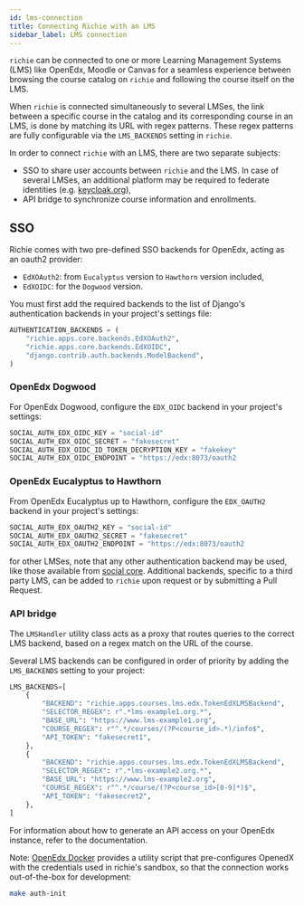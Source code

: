```yaml
---
id: lms-connection
title: Connecting Richie with an LMS
sidebar_label: LMS connection
---
```


`richie` can be connected to one or more Learning Management Systems (LMS) like OpenEdx, Moodle
or Canvas for a seamless experience between browsing the course catalog on `richie` and following
the course itself on the LMS.

When `richie` is connected simultaneously to several LMSes, the link between a specific course in
the catalog and its corresponding course in an LMS, is done by matching its URL with regex
patterns. These regex patterns are fully configurable via the `LMS_BACKENDS` setting in `richie`.

In order to connect `richie` with an LMS, there are two separate subjects:

- SSO to share user accounts between `richie` and the LMS. In case of several LMSes, an additional
  platform may be required to federate identities (e.g. [keycloak.org](https://www.keycloak.org)),
- API bridge to synchronize course information and enrollments.

## SSO

Richie comes with two pre-defined SSO backends for OpenEdx, acting as an oauth2 provider:

- `EdXOAuth2`: from `Eucalyptus` version to `Hawthorn` version included,
- `EdXOIDC`: for the `Dogwood` version.

You must first add the required backends to the list of Django's authentication backends in your
project's settings file:

```python
AUTHENTICATION_BACKENDS = (
    "richie.apps.core.backends.EdXOAuth2",
    "richie.apps.core.backends.EdXOIDC",
    "django.contrib.auth.backends.ModelBackend",
)
```

### OpenEdx Dogwood

For OpenEdx Dogwood, configure the `EDX_OIDC` backend in your project's settings:

```python
SOCIAL_AUTH_EDX_OIDC_KEY = "social-id"
SOCIAL_AUTH_EDX_OIDC_SECRET = "fakesecret"
SOCIAL_AUTH_EDX_OIDC_ID_TOKEN_DECRYPTION_KEY = "fakekey"
SOCIAL_AUTH_EDX_OIDC_ENDPOINT = "https://edx:8073/oauth2
```

### OpenEdx Eucalyptus to Hawthorn

From OpenEdx Eucalyptus up to Hawthorn, configure the `EDX_OAUTH2` backend in your project's settings:

```python
SOCIAL_AUTH_EDX_OAUTH2_KEY = "social-id"
SOCIAL_AUTH_EDX_OAUTH2_SECRET = "fakesecret"
SOCIAL_AUTH_EDX_OAUTH2_ENDPOINT = "https://edx:8073/oauth2
```

for other LMSes, note that any other authentication backend may be used, like those available from
[social core](https://github.com/python-social-auth/social-core/tree/master/social_core/backends).
Additional backends, specific to a third party LMS, can be added to `richie` upon request or by
submitting a Pull Request.


### API bridge

The `LMSHandler` utility class acts as a proxy that routes queries to the correct LMS backend,
based on a regex match on the URL of the course.

Several LMS backends can be configured in order of priority by adding the `LMS_BACKENDS` setting
to your project:

```python
LMS_BACKENDS=[
    {
        "BACKEND": "richie.apps.courses.lms.edx.TokenEdXLMSBackend",
        "SELECTOR_REGEX": r".*lms-example1.org.*",
        "BASE_URL": "https://www.lms-example1.org",
        "COURSE_REGEX": r"^.*/courses/(?P<course_id>.*)/info$",
        "API_TOKEN": "fakesecret1",
    },
    {
        "BACKEND": "richie.apps.courses.lms.edx.TokenEdXLMSBackend",
        "SELECTOR_REGEX": r".*lms-example2.org.*",
        "BASE_URL": "https://www.lms-example2.org",
        "COURSE_REGEX": r"^.*/course/(?P<course_id>[0-9]*)$",
        "API_TOKEN": "fakesecret2",
    },
] 
```

For information about how to generate an API access on your OpenEdx instance, refer to the
documentation.

Note: [OpenEdx Docker](https://github.com/openfun/openedx-docker) provides a utility script that
pre-configures OpenedX with the credentials used in richie's sandbox, so that the connection
works out-of-the-box for development:

```bash
make auth-init
```

